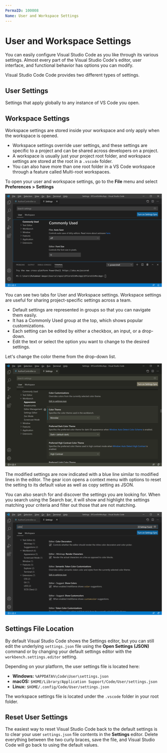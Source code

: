 ```yaml
---
PermaID: 100008
Name: User and Workspace Settings
---
```


# User and Workspace Settings

You can easily configure Visual Studio Code as you like through its various settings. Almost every part of the Visual Studio Code's editor, user interface, and functional behavior has options you can modify.

Visual Studio Code Code provides two different types of settings.

## User Settings

Settings that apply globally to any instance of VS Code you open.

## Workspace Settings

Workspace settings are stored inside your workspace and only apply when the workspace is opened. 

 - Workspace settings override user settings, and these settings are specific to a project and can be shared across developers on a project.
 - A workspace is usually just your project root folder, and workspace settings are stored at the root in a `.vscode` folder. 
 - You can also have more than one root folder in a VS Code workspace through a feature called Multi-root workspaces.

To open your user and workspace settings, go to the **File** menu and select **Preferences > Settings**

<img src="images/settings-1.png">

You can see two tabs for User and Workspace settings. Workspace settings are useful for sharing project-specific settings across a team. 

 - Default settings are represented in groups so that you can navigate them easily. 
 - It has a Commonly Used group at the top, which shows popular customizations. 
 - Each setting can be edited by either a checkbox, an input, or a drop-down. 
 - Edit the text or select the option you want to change to the desired settings.

Let's change the color theme from the drop-down list.

<img src="images/settings-2.png">

The modified settings are now indicated with a blue line similar to modified lines in the editor. The gear icon opens a context menu with options to reset the setting to its default value as well as copy setting as JSON.

You can also search for and discover the settings you are looking for. When you search using the Search bar, it will show and highlight the settings matching your criteria and filter out those that are not matching.

<img src="images/settings-3.png">

## Settings File Location

By default Visual Studio Code shows the Settings editor, but you can still edit the underlying `settings.json` file using the **Open Settings (JSON)** command or by changing your default settings editor with the `workbench.settings.editor` setting.

Depending on your platform, the user settings file is located here:

 - **Windows:** `%APPDATA%\Code\User\settings.json`
 - **macOS:** `$HOME/Library/Application Support/Code/User/settings.json`
 - **Linux:** `$HOME/.config/Code/User/settings.json`

The workspace settings file is located under the `.vscode` folder in your root folder.

## Reset User Settings

The easiest way to reset Visual Studio Code back to the default settings is to clear your user `settings.json` file contents in the **Settings** editor. Delete everything between the two curly braces, save the file, and Visual Studio Code will go back to using the default values.
